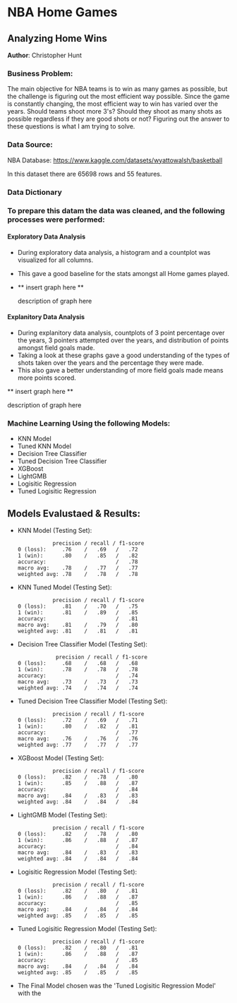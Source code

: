 # NBA Home Games
## Analyzing Home Wins

**Author**: Christopher Hunt

### Business Problem:

The main objective for NBA teams is to win as many games as possible, but the challenge is figuring out the most efficient way possible. Since the game is constantly changing, the most efficient way to win has varied over the years. Should teams shoot more 3's? Should they shoot as many shots as possible regardless if they are good shots or not? Figuring out the answer to these questions is what I am trying to solve.

### Data Source:

NBA Database: https://www.kaggle.com/datasets/wyattowalsh/basketball

In this dataset there are 65698 rows and 55 features.

### Data Dictionary


### To prepare this datam the data was cleaned, and the following processes were performed:

#### Exploratory Data Analysis

- During exploratory data analysis, a histogram and a countplot was visualized for all columns.
- This gave a good baseline for the stats amongst all Home games played.

- ** insert graph here **

  description of graph here

#### Explanitory Data Analysis

- During explanitory data analysis, countplots of 3 point percentage over the years, 3 pointers attempted over the years, and distribution of points amongst field goals made.
- Taking a look at these graphs gave a good understanding of the types of shots taken over the years and the percentage they were made.
- This also gave a better understanding of more field goals made means more points scored.

** insert graph here **

description of graph here

### Machine Learning Using the following Models:
  - KNN Model
  - Tuned KNN Model
  - Decision Tree Classifier
  - Tuned Decision Tree Classifier
  - XGBoost
  - LightGMB
  - Logisitic Regression
  - Tuned Logisitic Regression

## Models Evalustaed & Results:
  - KNN Model (Testing Set):
    
                   precision / recall / f1-score
        0 (loss):     .76    /   .69   /   .72
        1 (win):      .80    /   .85   /   .82
        accuracy:                      /   .78
        macro avg:    .78    /   .77   /   .77
        weighted avg: .78    /   .78   /   .78
  
  - KNN Tuned Model (Testing Set):
    
                   precision / recall / f1-score
        0 (loss):     .81    /   .70   /   .75
        1 (win):      .81    /   .89   /   .85
        accuracy:                      /   .81
        macro avg:    .81    /   .79   /   .80
        weighted avg: .81    /   .81   /   .81

  - Decision Tree Classifier Model (Testing Set):
    
                    precision / recall / f1-score
        0 (loss):     .68    /   .68   /   .68
        1 (win):      .78    /   .78   /   .78
        accuracy:                      /   .74
        macro avg:    .73    /   .73   /   .73
        weighted avg: .74    /   .74   /   .74

  - Tuned Decision Tree Classifier Model (Testing Set):
    
                   precision / recall / f1-score
        0 (loss):     .72    /   .69   /   .71
        1 (win):      .80    /   .82   /   .81
        accuracy:                      /   .77
        macro avg:    .76    /   .76   /   .76
        weighted avg: .77    /   .77   /   .77

  - XGBoost Model (Testing Set):
    
                   precision / recall / f1-score
        0 (loss):     .82    /   .78   /   .80
        1 (win):      .85    /   .88   /   .87
        accuracy:                      /   .84
        macro avg:    .84    /   .83   /   .83
        weighted avg: .84    /   .84   /   .84

  - LightGMB Model (Testing Set):

                   precision / recall / f1-score
        0 (loss):     .82    /   .78   /   .80
        1 (win):      .86    /   .88   /   .87
        accuracy:                      /   .84
        macro avg:    .84    /   .83   /   .83
        weighted avg: .84    /   .84   /   .84

  - Logisitic Regression Model (Testing Set):

                   precision / recall / f1-score
        0 (loss):     .82    /   .80   /   .81
        1 (win):      .86    /   .88   /   .87
        accuracy:                      /   .85
        macro avg:    .84    /   .84   /   .84
        weighted avg: .85    /   .85   /   .85

  - Tuned Logisitic Regression Model (Testing Set):

                   precision / recall / f1-score
        0 (loss):     .82    /   .80   /   .81
        1 (win):      .86    /   .88   /   .87
        accuracy:                      /   .85
        macro avg:    .84    /   .84   /   .84
        weighted avg: .85    /   .85   /   .85

- The Final Model chosen was the 'Tuned Logisitic Regression Model' with the 
